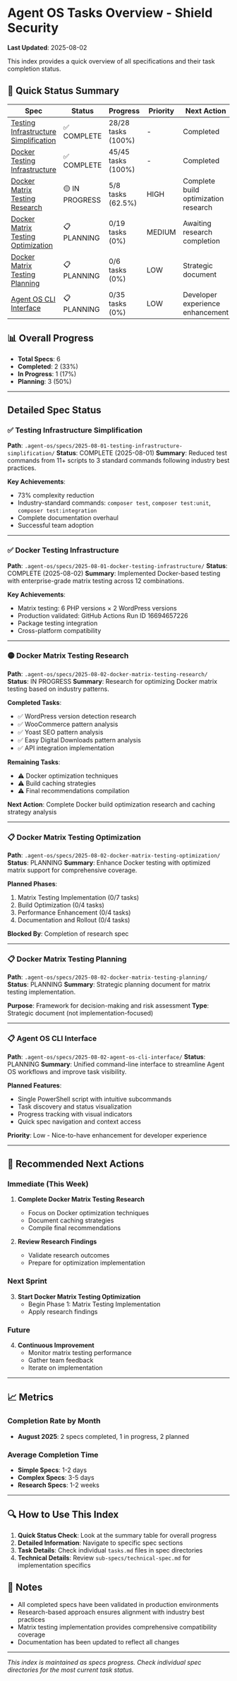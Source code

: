 # Agent OS Tasks Overview - Shield Security

**Last Updated**: 2025-08-02

This index provides a quick overview of all specifications and their task completion status.

## 🚀 Quick Status Summary

| Spec | Status | Progress | Priority | Next Action |
|------|--------|----------|----------|-------------|
| [Testing Infrastructure Simplification](#testing-infrastructure-simplification) | ✅ COMPLETE | 28/28 tasks (100%) | - | Completed |
| [Docker Testing Infrastructure](#docker-testing-infrastructure) | ✅ COMPLETE | 45/45 tasks (100%) | - | Completed |
| [Docker Matrix Testing Research](#docker-matrix-testing-research) | 🟡 IN PROGRESS | 5/8 tasks (62.5%) | HIGH | Complete build optimization research |
| [Docker Matrix Testing Optimization](#docker-matrix-testing-optimization) | 📋 PLANNING | 0/19 tasks (0%) | MEDIUM | Awaiting research completion |
| [Docker Matrix Testing Planning](#docker-matrix-testing-planning) | 📋 PLANNING | 0/6 tasks (0%) | LOW | Strategic document |
| [Agent OS CLI Interface](#agent-os-cli-interface) | 📋 PLANNING | 0/35 tasks (0%) | LOW | Developer experience enhancement |

## 📊 Overall Progress
- **Total Specs**: 6
- **Completed**: 2 (33%)
- **In Progress**: 1 (17%)
- **Planning**: 3 (50%)

---

## Detailed Spec Status

### ✅ Testing Infrastructure Simplification
**Path**: `.agent-os/specs/2025-08-01-testing-infrastructure-simplification/`
**Status**: COMPLETE (2025-08-01)
**Summary**: Reduced test commands from 11+ scripts to 3 standard commands following industry best practices.

**Key Achievements**:
- 73% complexity reduction
- Industry-standard commands: `composer test`, `composer test:unit`, `composer test:integration`
- Complete documentation overhaul
- Successful team adoption

---

### ✅ Docker Testing Infrastructure
**Path**: `.agent-os/specs/2025-08-01-docker-testing-infrastructure/`
**Status**: COMPLETE (2025-08-02)
**Summary**: Implemented Docker-based testing with enterprise-grade matrix testing across 12 combinations.

**Key Achievements**:
- Matrix testing: 6 PHP versions × 2 WordPress versions
- Production validated: GitHub Actions Run ID 16694657226
- Package testing integration
- Cross-platform compatibility

---

### 🟡 Docker Matrix Testing Research
**Path**: `.agent-os/specs/2025-08-02-docker-matrix-testing-research/`
**Status**: IN PROGRESS
**Summary**: Research for optimizing Docker matrix testing based on industry patterns.

**Completed Tasks**:
- ✅ WordPress version detection research
- ✅ WooCommerce pattern analysis
- ✅ Yoast SEO pattern analysis
- ✅ Easy Digital Downloads pattern analysis
- ✅ API integration implementation

**Remaining Tasks**:
- ⚠️ Docker optimization techniques
- ⚠️ Build caching strategies
- ⚠️ Final recommendations compilation

**Next Action**: Complete Docker build optimization research and caching strategy analysis

---

### 📋 Docker Matrix Testing Optimization
**Path**: `.agent-os/specs/2025-08-02-docker-matrix-testing-optimization/`
**Status**: PLANNING
**Summary**: Enhance Docker testing with optimized matrix support for comprehensive coverage.

**Planned Phases**:
1. Matrix Testing Implementation (0/7 tasks)
2. Build Optimization (0/4 tasks)
3. Performance Enhancement (0/4 tasks)
4. Documentation and Rollout (0/4 tasks)

**Blocked By**: Completion of research spec

---

### 📋 Docker Matrix Testing Planning
**Path**: `.agent-os/specs/2025-08-02-docker-matrix-testing-planning/`
**Status**: PLANNING
**Summary**: Strategic planning document for matrix testing implementation.

**Purpose**: Framework for decision-making and risk assessment
**Type**: Strategic document (not implementation-focused)

---

### 📋 Agent OS CLI Interface
**Path**: `.agent-os/specs/2025-08-02-agent-os-cli-interface/`
**Status**: PLANNING
**Summary**: Unified command-line interface to streamline Agent OS workflows and improve task visibility.

**Planned Features**:
- Single PowerShell script with intuitive subcommands
- Task discovery and status visualization
- Progress tracking with visual indicators
- Quick spec navigation and context access

**Priority**: Low - Nice-to-have enhancement for developer experience

---

## 🎯 Recommended Next Actions

### Immediate (This Week)
1. **Complete Docker Matrix Testing Research**
   - Focus on Docker optimization techniques
   - Document caching strategies
   - Compile final recommendations

2. **Review Research Findings**
   - Validate research outcomes
   - Prepare for optimization implementation

### Next Sprint
3. **Start Docker Matrix Testing Optimization**
   - Begin Phase 1: Matrix Testing Implementation
   - Apply research findings

### Future
4. **Continuous Improvement**
   - Monitor matrix testing performance
   - Gather team feedback
   - Iterate on implementation

---

## 📈 Metrics

### Completion Rate by Month
- **August 2025**: 2 specs completed, 1 in progress, 2 planned

### Average Completion Time
- **Simple Specs**: 1-2 days
- **Complex Specs**: 3-5 days
- **Research Specs**: 1-2 weeks

---

## 🔍 How to Use This Index

1. **Quick Status Check**: Look at the summary table for overall progress
2. **Detailed Information**: Navigate to specific spec sections
3. **Task Details**: Check individual `tasks.md` files in spec directories
4. **Technical Details**: Review `sub-specs/technical-spec.md` for implementation specifics

## 📝 Notes

- All completed specs have been validated in production environments
- Research-based approach ensures alignment with industry best practices
- Matrix testing implementation provides comprehensive compatibility coverage
- Documentation has been updated to reflect all changes

---

*This index is maintained as specs progress. Check individual spec directories for the most current task status.*